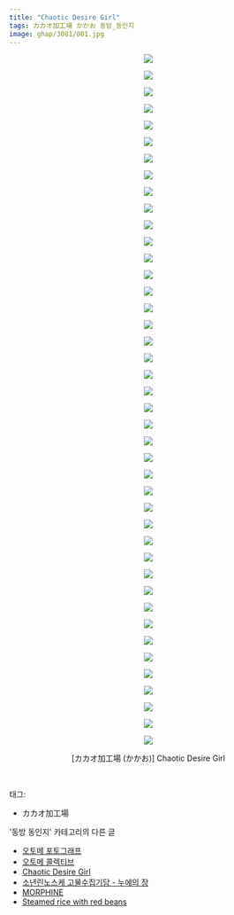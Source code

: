 ```yaml
---
title: "Chaotic Desire Girl"
tags: カカオ加工場 かかお 동방_동인지
image: ghap/3081/001.jpg
---
```

<div class="article">
<p style="text-align: center; clear: none; float: none;"><img src="{{ site.nasurl }}/ghap/3081/001.jpg"/></p>
<p style="text-align: center; clear: none; float: none;"><img src="{{ site.nasurl }}/ghap/3081/002.jpg"/></p>
<p style="text-align: center; clear: none; float: none;"><img src="{{ site.nasurl }}/ghap/3081/003.jpg"/></p>
<p style="text-align: center; clear: none; float: none;"><img src="{{ site.nasurl }}/ghap/3081/004.jpg"/></p>
<p style="text-align: center; clear: none; float: none;"><img src="{{ site.nasurl }}/ghap/3081/005.jpg"/></p>
<p style="text-align: center; clear: none; float: none;"><img src="{{ site.nasurl }}/ghap/3081/006.jpg"/></p>
<p style="text-align: center; clear: none; float: none;"><img src="{{ site.nasurl }}/ghap/3081/007.jpg"/></p>
<p style="text-align: center; clear: none; float: none;"><img src="{{ site.nasurl }}/ghap/3081/008.jpg"/></p>
<p style="text-align: center; clear: none; float: none;"><img src="{{ site.nasurl }}/ghap/3081/009.jpg"/></p>
<p style="text-align: center; clear: none; float: none;"><img src="{{ site.nasurl }}/ghap/3081/010.jpg"/></p>
<p style="text-align: center; clear: none; float: none;"><img src="{{ site.nasurl }}/ghap/3081/011.jpg"/></p>
<p style="text-align: center; clear: none; float: none;"><img src="{{ site.nasurl }}/ghap/3081/012.jpg"/></p>
<p style="text-align: center; clear: none; float: none;"><img src="{{ site.nasurl }}/ghap/3081/013.jpg"/></p>
<p style="text-align: center; clear: none; float: none;"><img src="{{ site.nasurl }}/ghap/3081/014.jpg"/></p>
<p style="text-align: center; clear: none; float: none;"><img src="{{ site.nasurl }}/ghap/3081/015.jpg"/></p>
<p style="text-align: center; clear: none; float: none;"><img src="{{ site.nasurl }}/ghap/3081/016.jpg"/></p>
<p style="text-align: center; clear: none; float: none;"><img src="{{ site.nasurl }}/ghap/3081/017.jpg"/></p>
<p style="text-align: center; clear: none; float: none;"><img src="{{ site.nasurl }}/ghap/3081/018.jpg"/></p>
<p style="text-align: center; clear: none; float: none;"><img src="{{ site.nasurl }}/ghap/3081/019.jpg"/></p>
<p style="text-align: center; clear: none; float: none;"><img src="{{ site.nasurl }}/ghap/3081/020.jpg"/></p>
<p style="text-align: center; clear: none; float: none;"><img src="{{ site.nasurl }}/ghap/3081/021.jpg"/></p>
<p style="text-align: center; clear: none; float: none;"><img src="{{ site.nasurl }}/ghap/3081/022.jpg"/></p>
<p style="text-align: center; clear: none; float: none;"><img src="{{ site.nasurl }}/ghap/3081/023.jpg"/></p>
<p style="text-align: center; clear: none; float: none;"><img src="{{ site.nasurl }}/ghap/3081/024.jpg"/></p>
<p style="text-align: center; clear: none; float: none;"><img src="{{ site.nasurl }}/ghap/3081/025.jpg"/></p>
<p style="text-align: center; clear: none; float: none;"><img src="{{ site.nasurl }}/ghap/3081/026.jpg"/></p>
<p style="text-align: center; clear: none; float: none;"><img src="{{ site.nasurl }}/ghap/3081/027.jpg"/></p>
<p style="text-align: center; clear: none; float: none;"><img src="{{ site.nasurl }}/ghap/3081/028.jpg"/></p>
<p style="text-align: center; clear: none; float: none;"><img src="{{ site.nasurl }}/ghap/3081/029.jpg"/></p>
<p style="text-align: center; clear: none; float: none;"><img src="{{ site.nasurl }}/ghap/3081/030.jpg"/></p>
<p style="text-align: center; clear: none; float: none;"><img src="{{ site.nasurl }}/ghap/3081/031.jpg"/></p>
<p style="text-align: center; clear: none; float: none;"><img src="{{ site.nasurl }}/ghap/3081/032.jpg"/></p>
<p style="text-align: center; clear: none; float: none;"><img src="{{ site.nasurl }}/ghap/3081/033.jpg"/></p>
<p style="text-align: center; clear: none; float: none;"><img src="{{ site.nasurl }}/ghap/3081/034.jpg"/></p>
<p style="text-align: center; clear: none; float: none;"><img src="{{ site.nasurl }}/ghap/3081/035.jpg"/></p>
<p style="text-align: center; clear: none; float: none;"><img src="{{ site.nasurl }}/ghap/3081/036.jpg"/></p>
<p style="text-align: center; clear: none; float: none;"><img src="{{ site.nasurl }}/ghap/3081/037.jpg"/></p>
<p style="text-align: center; clear: none; float: none;"><img src="{{ site.nasurl }}/ghap/3081/038.jpg"/></p>
<p style="text-align: center; clear: none; float: none;"><img src="{{ site.nasurl }}/ghap/3081/039.jpg"/></p>
<p style="text-align: center; clear: none; float: none;"><img src="{{ site.nasurl }}/ghap/3081/040.jpg"/></p>
<p style="text-align: center; clear: none; float: none;"><img src="{{ site.nasurl }}/ghap/3081/041.jpg"/></p>
<p style="text-align: center; clear: none; float: none;"><img src="{{ site.nasurl }}/ghap/3081/042.jpg"/></p>
<p style="text-align: center; clear: none; float: none;">[カカオ加工場 (かかお)] Chaotic Desire Girl</p>
<p><br/></p>
</div><div class="tagTrail">
<p>태그: </p>
<ul>
<li>カカオ加工場</li>
</ul>
</div><div class="another">
<p>'동방 동인지' 카테고리의 다른 글</p>
<ul>
<li><a href="/2017-01-06-ghap_3083">오토메 포토그래프</a></li>
<li><a href="/2017-01-06-ghap_3082">오토메 콜렉티브</a></li>
<li><a href="/2017-01-05-ghap_3081">Chaotic Desire Girl</a></li>
<li><a href="/2017-01-05-ghap_3080">소년린노스케 고물수집기담 - 누에의 장</a></li>
<li><a href="/2017-01-05-ghap_3078">MORPHINE</a></li>
<li><a href="/2017-01-05-ghap_3077">Steamed rice with red beans</a></li>
</ul>
</div><div class="cb_module cb_fluid">
<div class="cb_wrt cb_profile">
</div><!-- commentList close -->
</div>